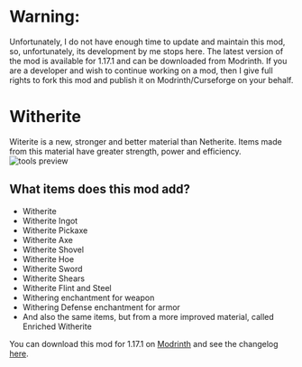 # Warning: 
Unfortunately, I do not have enough time to update and maintain this mod, so, unfortunately, its development by me stops here. The latest version of the mod is available for 1.17.1 and can be downloaded from Modrinth. If you are a developer and wish to continue working on a mod, then I give full rights to fork this mod and publish it on Modrinth/Curseforge on your behalf.

# Witherite
Witerite is a new, stronger and better material than Netherite. Items made from this material have greater strength, power and efficiency.
![tools preview](https://i.ibb.co/p4FG19X/brave-BEe1v-Say-VA.png)
## What items does this mod add?
- Witherite
- Witherite Ingot
- Witherite Pickaxe
- Witherite Axe
- Witherite Shovel
- Witherite Hoe
- Witherite Sword
- Witherite Shears
- Witherite Flint and Steel
- Withering enchantment for weapon
- Withering Defense enchantment for armor
- And also the same items, but from a more improved material, called Enriched Witherite

You can download this mod for 1.17.1 on [Modrinth](https://modrinth.com/mod/witherite) and see the changelog [here](https://github.com/FlamingCherry/Witherite/blob/main/CHANGELOG.md).

